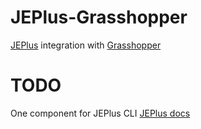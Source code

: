 # JEPlus-Grasshopper
[JEPlus](http://www.jeplus.org/wiki/doku.php) integration with [Grasshopper](https://www.grasshopper3d.com/)

# TODO
One component for JEPlus CLI [JEPlus docs](http://jeplus.org/wiki/doku.php?id=docs:jeplus:v21:advanced)  


